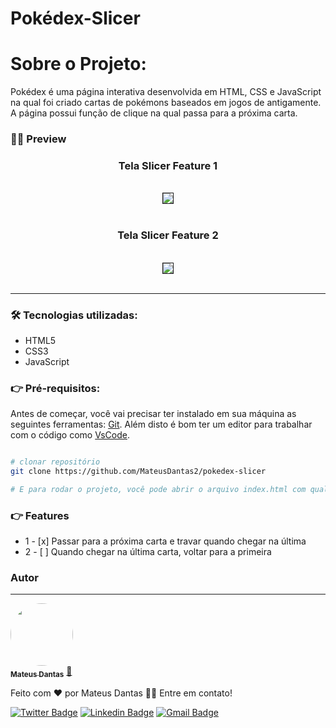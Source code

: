 # Pokédex-Slicer

# Sobre o Projeto:
Pokédex é uma página interativa desenvolvida em HTML, CSS e JavaScript na qual foi criado cartas de pokémons baseados em jogos de antigamente. A página possui função de clique na qual passa para a próxima carta.

### 👨‍💻 Preview

<div align=center>
<h3> Tela Slicer Feature 1 </h3>
<br>

<img border=1% src=./readmegifs/cadastro.gif>
<br>
<br>
<h3> Tela Slicer Feature 2 </h3>
<br>
<img border=1% src=./readmegifs/login.gif>
</div>
<br>
<hr>

### 🛠 Tecnologias utilizadas:
- HTML5
- CSS3
- JavaScript

### 👉 Pré-requisitos:

Antes de começar, você vai precisar ter instalado em sua máquina as seguintes ferramentas:
[Git](https://git-scm.com). Além disto é bom ter um editor para trabalhar com o código como [VsCode](https://code.visualstudio.com/download).

```bash

# clonar repositório
git clone https://github.com/MateusDantas2/pokedex-slicer

# E para rodar o projeto, você pode abrir o arquivo index.html com qualquer navegador.

```
### 👉 Features

- 1 - [x] Passar para a próxima carta e travar quando chegar na última
- 2 - [ ] Quando chegar na última carta, voltar para a primeira


### Autor
---

<a href="https://github.com/MateusDantas2">
 <img style="border-radius: 50%;" src="https://user-images.githubusercontent.com/86339839/171701355-709f003e-0bbe-4203-912c-70f6cb9eade6.jpeg" width="100px;" alt=""/>
 <br />
 <sub><b>Mateus Dantas</b></sub></a> <a href="https://github.com/MateusDantas2" title="Rocketseat">🚀</a>


Feito com ❤️ por Mateus Dantas 👋🏽 Entre em contato!

[![Twitter Badge](https://img.shields.io/badge/-@MateusDantasMa1-1ca0f1?style=flat-square&labelColor=1ca0f1&logo=twitter&logoColor=white&link=https://twitter.com/MateusDantasMa1)](https://twitter.com/MateusDantasMa1) [![Linkedin Badge](https://img.shields.io/badge/-Mateus-blue?style=flat-square&logo=Linkedin&logoColor=white&link=https://www.linkedin.com/in/mateus-dantas-marques/)](https://www.linkedin.com/in/mateus-dantas-marques/) 
[![Gmail Badge](https://img.shields.io/badge/-mateusdantas.dev@gmail.com-c14438?style=flat-square&logo=Gmail&logoColor=white&link=mailto:mateusdantas.dev@gmail.com)](mailto:mateusdantas.dev@gmail.com)
